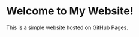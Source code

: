 <!DOCTYPE html>
<html lang="en">
<head>
  <meta charset="UTF-8">
  <meta name="viewport" content="width=device-width, initial-scale=1.0">
  <title>Your Website Title</title>
</head>
<body>
  <h1>Welcome to My Website!</h1>
  <p>This is a simple website hosted on GitHub Pages.</p>
</body>
</html>
